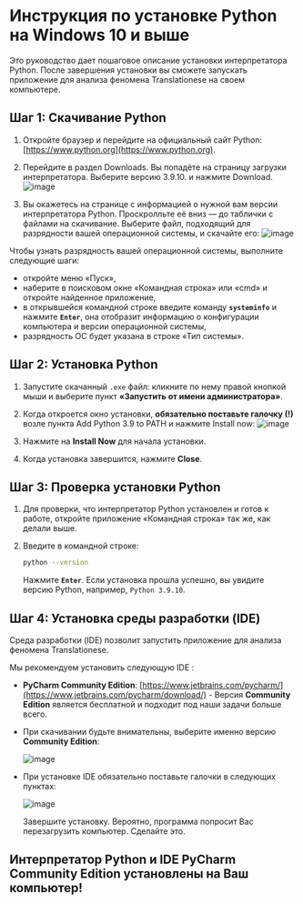 
# Инструкция по установке Python на Windows 10 и выше

Это руководство дает пошаговое описание установки интерпретатора Python. После завершения установки вы сможете запускать приложение для анализа феномена Translationese на своем компьютере.

## Шаг 1: Скачивание Python

1. Откройте браузер и перейдите на официальный сайт Python: [https://www.python.org](https://www.python.org).


2. Перейдите в раздел Downloads. Вы попадёте на страницу загрузки интерпретатора.  Выберите версию 3.9.10. и нажмите Download.
![image](https://github.com/user-attachments/assets/1b5c6007-20f0-4657-98bf-c4a65c830367)



3. Вы окажетесь на странице с информацией о нужной вам версии интерпретатора Python. Проскролльте её вниз — до таблички с файлами на скачивание. Выберите файл, подходящий для разрядности вашей операционной системы, и скачайте его:
![image](https://github.com/user-attachments/assets/07c22f7e-4908-4e32-87c1-1efbb6cbce13)

Чтобы узнать разрядность вашей операционной системы, выполните следующие шаги:
   - откройте меню «Пуск»,
   - наберите в поисковом окне «Командная строка» или «cmd» и откройте найденное приложение, 
   - в открывшейся командной строке введите команду **`systeminfo`** и нажмите **`Enter`**, она отобразит информацию о конфигурации компьютера и версии операционной системы,
   - разрядность ОС будет указана в строке «Тип системы».

## Шаг 2: Установка Python

1. Запустите скачанный `.exe` файл: кликните по нему правой кнопкой мыши и выберите пункт **«Запустить от имени администратора»**. 


2. Когда откроется окно установки, **обязательно поставьте галочку (!)** возле пункта Add Python 3.9 to PATH и нажмите Install now:
![image](https://github.com/user-attachments/assets/9b25c3c6-8aaf-4082-a73f-7985e4f56b53)


3. Нажмите на **Install Now** для начала установки. 


4. Когда установка завершится, нажмите  **Close**.

## Шаг 3: Проверка установки Python

1. Для проверки, что интерпретатор Python установлен и готов к работе, откройте приложение «Командная строка» так же, как делали выше.

2. Введите в командной строке:

   ```bash
   python --version
   ```
   Нажмите  **`Enter`**. Если установка прошла успешно, вы увидите версию Python, например, `Python 3.9.10`.

## Шаг 4: Установка среды разработки (IDE)

Среда разработки (IDE) позволит запустить приложение для анализа феномена Translationese. 

Мы рекомендуем установить следующую IDE :

- **PyCharm Community Edition**: [https://www.jetbrains.com/pycharm/](https://www.jetbrains.com/pycharm/download/) - Версия **Community Edition** является бесплатной и подходит под наши задачи больше всего.
- При скачивании будьте внимательны, выберите именно версию **Community Edition**:

  ![image](https://github.com/user-attachments/assets/17e031f4-be9d-4e2c-891d-30f135032ee4)


- При установке IDE обязательно поставьте галочки в следующих пунктах:

  ![image](https://github.com/user-attachments/assets/53213956-85a3-41cf-bad3-c861fd8681a0)

  Завершите установку. Вероятно, программа попросит Вас перезагрузить компьютер. Сделайте это.


## Интерпретатор **Python** и IDE **PyCharm Community Edition** установлены на Ваш компьютер!
